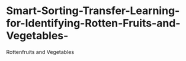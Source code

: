 # Smart-Sorting-Transfer-Learning-for-Identifying-Rotten-Fruits-and-Vegetables-
Rottenfruits and Vegetables 
